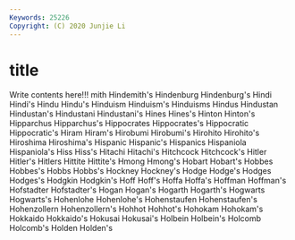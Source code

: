 ```yaml
---
Keywords: 25226
Copyright: (C) 2020 Junjie Li
---
```


# title

Write contents here!!!
mith 
Hindemith's 
Hindenburg 
Hindenburg's 
Hindi 
Hindi's 
Hindu 
Hindu's 
Hinduism 
Hinduism's
Hinduisms 
Hindus 
Hindustan 
Hindustan's 
Hindustani 
Hindustani's 
Hines 
Hines's 
Hinton 
Hinton's
Hipparchus 
Hipparchus's 
Hippocrates 
Hippocrates's 
Hippocratic 
Hippocratic's 
Hiram 
Hiram's 
Hirobumi 
Hirobumi's
Hirohito 
Hirohito's 
Hiroshima 
Hiroshima's 
Hispanic 
Hispanic's 
Hispanics 
Hispaniola 
Hispaniola's 
Hiss
Hiss's 
Hitachi 
Hitachi's 
Hitchcock 
Hitchcock's 
Hitler 
Hitler's 
Hitlers 
Hittite 
Hittite's
Hmong 
Hmong's 
Hobart 
Hobart's 
Hobbes 
Hobbes's 
Hobbs 
Hobbs's 
Hockney 
Hockney's
Hodge 
Hodge's 
Hodges 
Hodges's 
Hodgkin 
Hodgkin's 
Hoff 
Hoff's 
Hoffa 
Hoffa's
Hoffman 
Hoffman's 
Hofstadter 
Hofstadter's 
Hogan 
Hogan's 
Hogarth 
Hogarth's 
Hogwarts 
Hogwarts's
Hohenlohe 
Hohenlohe's 
Hohenstaufen 
Hohenstaufen's 
Hohenzollern 
Hohenzollern's 
Hohhot 
Hohhot's 
Hohokam 
Hohokam's
Hokkaido 
Hokkaido's 
Hokusai 
Hokusai's 
Holbein 
Holbein's 
Holcomb 
Holcomb's 
Holden 
Holden's
